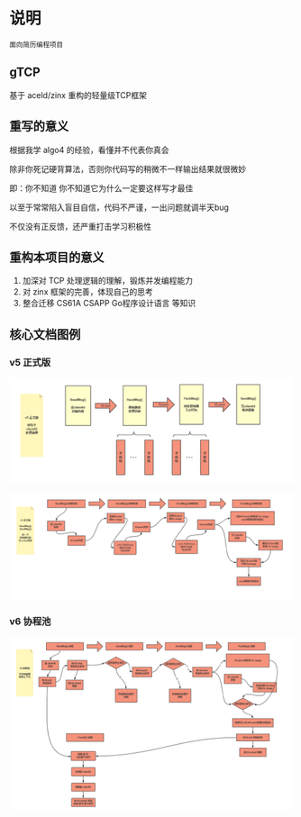 # 说明

    面向简历编程项目

## gTCP

基于 aceld/zinx 重构的轻量级TCP框架


## 重写的意义

根据我学 algo4 的经验，看懂并不代表你真会

除非你死记硬背算法，否则你代码写的稍微不一样输出结果就很微妙

即：你不知道 你不知道它为什么一定要这样写才最佳

以至于常常陷入盲目自信，代码不严谨，一出问题就调半天bug

不仅没有正反馈，还严重打击学习积极性


## 重构本项目的意义

1. 加深对 TCP 处理逻辑的理解，锻炼并发编程能力  
2. 对 zinx 框架的完善，体现自己的思考  
3. 整合迁移 CS61A CSAPP Go程序设计语言 等知识  

## 核心文档图例

### v5 正式版

![gTCP v5 正式版](./gTCP/static/images/v5_1.png)



![gTCP v5 正式版](./gTCP/static/images/v5_2.png)


### v6 协程池

![gTCP v6 协程池](./gTCP/static/images/v6.png)
